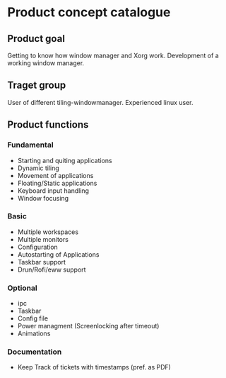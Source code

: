 # Product concept catalogue

## Product goal
Getting to know how window manager and Xorg work.
Development of a working window manager.

## Traget group
User of different tiling-windowmanager.
Experienced linux user.

## Product functions

### Fundamental
* Starting and quiting applications
* Dynamic tiling
* Movement of applications
* Floating/Static applications
* Keyboard input handling
* Window focusing

### Basic
* Multiple workspaces
* Multiple monitors
* Configuration
* Autostarting of Applications
* Taskbar support
* Drun/Rofi/eww support

### Optional
* ipc
* Taskbar
* Config file
* Power managment (Screenlocking after timeout)
* Animations

### Documentation
* Keep Track of tickets with timestamps (pref. as PDF)
